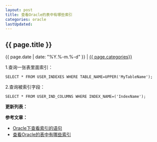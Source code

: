 ```yaml
---
layout: post
title: 查看Oracle的表中有哪些索引
categories: oracle
lastUpdated:
---
```


## {{ page.title }}

{{ page.date | date: "%Y.%-m.%-d" }} | <a href="/archive#{{ page.categories }}">{{ page.categories}}</a>

1.查询一张表里面索引： 

```
SELECT * FROM USER_INDEXES WHERE TABLE_NAME=UPPER('MyTableName');
```

2.查询被索引字段： 

```
SELECT * FROM USER_IND_COLUMNS WHERE INDEX_NAME=('IndexName');
```

**更新列表：**



**参考文章：**


* [Oracle下查看索引的语句][1]
* [查看Oracle的表中有哪些索引][2]

[1]: https://www.2cto.com/database/201205/132346.html
[2]: http://blog.csdn.net/haiross/article/details/12993983
